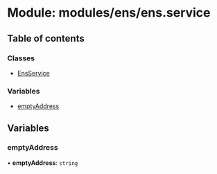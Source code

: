 # Module: modules/ens/ens.service

## Table of contents

### Classes

- [EnsService](../classes/modules_ens_ens_service.EnsService.md)

### Variables

- [emptyAddress](modules_ens_ens_service.md#emptyaddress)

## Variables

### emptyAddress

• **emptyAddress**: `string`
